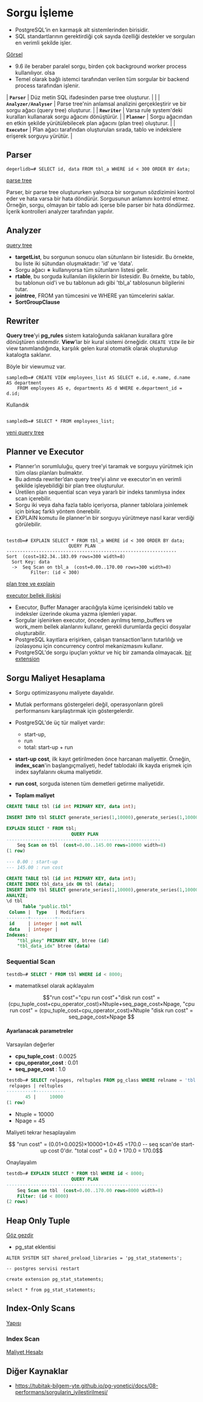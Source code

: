 # Sorgu İşleme

* PostgreSQL’in en karmaşık alt sistemlerinden birisidir. 
* SQL standartlarının gerektirdiği çok sayıda özelliği destekler ve sorguları en verimli şekilde işler.
  
[Görsel](https://tubitak-bilgem-yte.github.io/pg-yonetici/images/Query-Processing-1.png)

* 9.6 ile beraber paralel sorgu, birden çok background worker process kullanılıyor. olsa
* Temel olarak bağlı istemci tarafından verilen tüm sorgular bir backend process tarafından işlenir.
  
| **`Parser`** | Düz metin SQL ifadesinden parse tree oluşturur. | |
| **`Analyzer/Analyser`** | Parse tree'nin anlamsal analizini gerçekleştirir ve bir sorgu ağacı (query tree) oluşturur. |
| **`Rewriter`** | Varsa rule system'deki kuralları kullanarak sorgu ağacını dönüştürür. |
| **`Planner`** | Sorgu ağacından en etkin şekilde yürütülebilecek plan ağacını (plan tree) oluşturur. |
| **`Executor`** | Plan ağacı tarafından oluşturulan sırada, tablo ve indekslere erişerek sorguyu yürütür. |



## Parser

```
degerlidb=# SELECT id, data FROM tbl_a WHERE id < 300 ORDER BY data;

``` 

[parse tree](https://www.interdb.jp/pg/img/fig-3-02.png)

Parser, bir parse tree oluştururken yalnızca bir sorgunun sözdizimini kontrol eder ve hata varsa bir hata döndürür.
Sorgusunun anlamını kontrol etmez. Örneğin, sorgu, olmayan bir tablo adı içerse bile parser bir hata döndürmez. İçerik kontrolleri analyzer tarafından yapılır.

## Analyzer

[query tree](https://www.interdb.jp/pg/img/fig-3-03.png)

* **targetList**, bu sorgunun sonucu olan sütunların bir listesidir. Bu örnekte, bu liste iki sütundan oluşmaktadır: 'id' ve 'data'. 
* Sorgu ağacı ∗ kullanıyorsa tüm sütunların listesi gelir.
* **rtable**, bu sorguda kullanılan ilişkilerin bir listesidir. Bu örnekte, bu tablo, bu tablonun oid'i ve bu tablonun adı gibi 'tbl_a' tablosunun bilgilerini tutar.
* **jointree**, FROM yan tümcesini ve WHERE yan tümcelerini saklar.
* **SortGroupClause**

## Rewriter

**Query tree**’yi **pg_rules** sistem kataloğunda saklanan kurallara göre dönüştüren sistemdir. **View**’lar bir kural sistemi örneğidir. `CREATE VIEW` ile bir view tanımlandığında, karşılık gelen kural otomatik olarak oluşturulup katalogta saklanır. 

Böyle bir viewumuz var.
```psql
sampledb=# CREATE VIEW employees_list AS SELECT e.id, e.name, d.name AS department 
    FROM employees AS e, departments AS d WHERE e.department_id = d.id;
```

Kullandık

```psql

sampledb=# SELECT * FROM employees_list;
```
[yeni query tree](https://tubitak-bilgem-yte.github.io/pg-yonetici/images/Query-Processing-1.4.png)

## Planner ve Executor

* Planner’ın sorumluluğu, query tree’yi taramak ve sorguyu yürütmek için tüm olası planları bulmaktır. 
* Bu adımda rewriter’dan query tree’yi alınır ve executor’ın en verimli şekilde işleyebildiği bir plan tree oluşturulur. 
* Üretilen plan sequential scan veya yararlı bir indeks tanımlıysa index scan içerebilir. 
* Sorgu iki veya daha fazla tablo içeriyorsa, planner tablolara joinlemek için birkaç farklı yöntem önerebilir. 
* EXPLAIN komutu ile planner’ın bir sorguyu yürütmeye nasıl karar verdiği görülebilir.

```psql

testdb=# EXPLAIN SELECT * FROM tbl_a WHERE id < 300 ORDER BY data;
                       QUERY PLAN
---------------------------------------------------------------
Sort  (cost=182.34..183.09 rows=300 width=8)
  Sort Key: data
  ->  Seq Scan on tbl_a  (cost=0.00..170.00 rows=300 width=8)
         Filter: (id < 300)

```

[plan tree ve explain](https://tubitak-bilgem-yte.github.io/pg-yonetici/images/Query-Processing-1.5.png)

[executor bellek ilişkisi](https://tubitak-bilgem-yte.github.io/pg-yonetici/images/Query-Processing-1.6.png)

* Executor, Buffer Manager aracılığıyla küme içerisindeki tablo ve indeksler üzerinde okuma yazma işlemleri yapar. 
* Sorgular işlenirken executor, önceden ayrılmış temp_buffers ve work_mem bellek alanlarını kullanır, gerekli durumlarda geçici dosyalar oluşturabilir. 
* PostgreSQL kayıtlara erişirken, çalışan transaction’ların tutarlılığı ve izolasyonu için concurrency control mekanizmasını kullanır.
* PostgreSQL'de sorgu ipuçları yoktur ve hiç bir zamanda olmayacak. [bir extension](http://pghintplan.osdn.jp/pg_hint_plan.html)

## Sorgu Maliyet Hesaplama

* Sorgu optimizasyonu maliyete dayalıdır. 
* Mutlak performans göstergeleri değil, operasyonların göreli performansını karşılaştırmak için göstergelerdir.


* PostgreSQL'de üç tür maliyet vardır: 
  * start-up, 
  * run
  * total: start-up + run 

* **start-up cost**, ilk kayıt getirilmeden önce harcanan maliyettir. Örneğin, **index_scan**'in başlangıç ​​maliyeti, hedef tablodaki ilk kayda erişmek için index sayfalarını okuma maliyetidir.
* **run cost**, sorguda istenen tüm demetleri getirme maliyetidir.
* **Toplam maliyet**

```sql
CREATE TABLE tbl (id int PRIMARY KEY, data int);

INSERT INTO tbl SELECT generate_series(1,10000),generate_series(1,10000);

EXPLAIN SELECT * FROM tbl;
                        QUERY PLAN                        
---------------------------------------------------------
    Seq Scan on tbl  (cost=0.00..145.00 rows=10000 width=8)
(1 row)

--- 0.00 : start-up 
--- 145.00 : run cost

```

```sql
CREATE TABLE tbl (id int PRIMARY KEY, data int);
CREATE INDEX tbl_data_idx ON tbl (data);
INSERT INTO tbl SELECT generate_series(1,10000),generate_series(1,10000);
ANALYZE;
\d tbl
      Table "public.tbl"
 Column |  Type   | Modifiers 
--------+---------+-----------
 id     | integer | not null
 data   | integer | 
Indexes:
    "tbl_pkey" PRIMARY KEY, btree (id)
    "tbl_data_idx" btree (data)
```

### Sequential Scan

```sql
testdb=# SELECT * FROM tbl WHERE id < 8000;

```

* matematiksel olarak açıklayalım

```math
"run cost"="cpu run cost"+"disk run cost"
          =(cpu_tuple_cost+cpu_operator_cost)×Ntuple+seq_page_cost×Npage,

"cpu run cost" = (cpu_tuple_cost+cpu_operator_cost)×Ntuple
"disk run cost" = seq_page_cost×Npage

```
#### Ayarlanacak parametreler

Varsayılan değerler

* **cpu_tuple_cost** :  0.0025
* **cpu_operator_cost** : 0.01
* **seq_page_cost** : 1.0

```sql
testdb=# SELECT relpages, reltuples FROM pg_class WHERE relname = 'tbl';
 relpages | reltuples 
----------+-----------
       45 |     10000
(1 row)

```
* Ntuple = 10000  
* Npage = 45

Maliyeti tekrar hesaplayalım

```math

"run cost" = (0.01+0.0025)×10000+1.0×45
           =170.0

-- seq scan'de start-up cost 0'dır. 

"total cost" = 0.0 + 170.0
             = 170.0
```


Onaylayalım

```sql
testdb=# EXPLAIN SELECT * FROM tbl WHERE id < 8000;
                        QUERY PLAN                       
--------------------------------------------------------
    Seq Scan on tbl  (cost=0.00..170.00 rows=8000 width=8)
    Filter: (id < 8000)
(2 rows)

```

## Heap Only Tuple
[Göz gezdir](https://www.interdb.jp/pg/pgsql07.html)

* pg_stat eklentisi

```
ALTER SYSTEM SET shared_preload_libraries = 'pg_stat_statements';

-- postgres servisi restart 

create extension pg_stat_statements; 

select * from pg_stat_statements; 

```

## Index-Only Scans
[Yapısı](https://www.interdb.jp/pg/img/fig-7-07.png)

### Index Scan
[Maliyet Hesabı](https://www.interdb.jp/pg/pgsql03.html#_3.2.)



## Diğer Kaynaklar

* https://tubitak-bilgem-yte.github.io/pg-yonetici/docs/08-performans/sorgularin_iyilestirilmesi/
